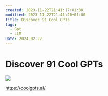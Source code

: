 ```yaml
---
created: 2023-11-22T21:41:17+01:00
modified: 2023-11-22T21:41:20+01:00
title: Discover 91 Cool GPTs
tags:
  - Gpt
  - LLM
Date: 2024-02-22
---
```


# Discover 91 Cool GPTs

![](_asset/2023-11-22_Discover91CoolGPTs_image_1.png)

https://coolgpts.ai/
